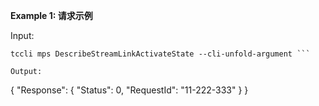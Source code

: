 **Example 1: 请求示例**



Input: 

```
tccli mps DescribeStreamLinkActivateState --cli-unfold-argument ```

Output: 
```
{
    "Response": {
        "Status": 0,
        "RequestId": "11-222-333"
    }
}
```

